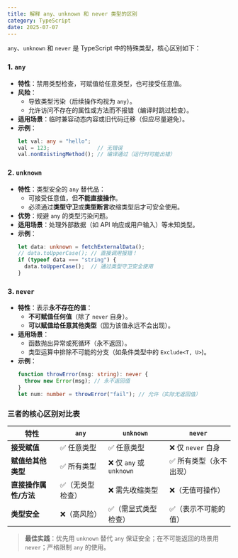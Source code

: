 ```yaml
---
title: 解释 any、unknown 和 never 类型的区别
category: TypeScript
date: 2025-07-07
---
```

`any`、`unknown` 和 `never` 是 TypeScript 中的特殊类型，核心区别如下：  

### 1. `any` 
- **特性**：禁用类型检查，可赋值给任意类型，也可接受任意值。  
- **风险**：  
  - 导致类型污染（后续操作均视为 `any`）。  
  - 允许访问不存在的属性或方法而不报错（编译时跳过检查）。  
- **适用场景**：临时兼容动态内容或旧代码迁移（但应尽量避免）。  
- **示例**：  
  ```typescript
  let val: any = "hello";  
  val = 123;               // 无错误  
  val.nonExistingMethod(); // 编译通过（运行时可能出错）  
  ```

### 2. `unknown` 
- **特性**：类型安全的 `any` 替代品：  
  - 可接受任意值，但**不能直接操作**。  
  - 必须通过**类型守卫**或**类型断言**收缩类型后才可安全使用。  
- **优势**：规避 `any` 的类型污染问题。  
- **适用场景**：处理外部数据（如 API 响应或用户输入）等未知类型。  
- **示例**：  
  ```typescript
  let data: unknown = fetchExternalData();  
  // data.toUpperCase(); // 直接调用报错！  
  if (typeof data === "string") {  
    data.toUpperCase();  // 通过类型守卫安全使用  
  }  
  ```

### 3. `never` 
- **特性**：表示**永不存在的值**：  
  - **不可赋值任何值**（除了 `never` 自身）。  
  - **可以赋值给任意其他类型**（因为该值永远不会出现）。  
- **适用场景**：  
  - 函数抛出异常或死循环（永不返回）。  
  - 类型运算中排除不可能的分支（如条件类型中的 `Exclude<T, U>`)。  
- **示例**：  
  ```typescript
  function throwError(msg: string): never {  
    throw new Error(msg); // 永不返回值  
  }  
  let num: number = throwError("fail"); // 允许（实际无返回值）  
  ```

### 三者的核心区别对比表  
| **特性**                | `any`                     | `unknown`               | `never`                |  
|-------------------------|--------------------------|-------------------------|------------------------|  
| **接受赋值**            | ✅ 任意类型              | ✅ 任意类型             | ❌ 仅 `never` 自身      |  
| **赋值给其他类型**      | ✅ 所有类型              | ❌ 仅 `any` 或 `unknown` | ✅ 所有类型（永不出现）|  
| **直接操作属性/方法**   | ✅（无类型检查）         | ❌ 需先收缩类型          | ❌（无值可操作）       |  
| **类型安全**            | ❌（高风险）             | ✅（需显式类型检查）    | ✅（表示不可能的值）   |  

> **最佳实践**：优先用 `unknown` 替代 `any` 保证安全；在不可能返回的场景用 `never`；严格限制 `any` 的使用。
